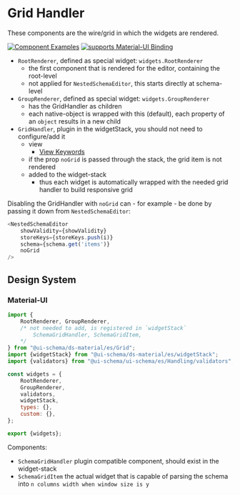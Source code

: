 # Grid Handler

These components are the wire/grid in which the widgets are rendered.
 
[![Component Examples](https://img.shields.io/badge/Examples-green?labelColor=1d3d39&color=1a6754&logoColor=ffffff&style=flat-square&logo=plex)](#demo-editor) [![supports Material-UI Binding](https://img.shields.io/badge/Material-green?labelColor=1a237e&color=0d47a1&logoColor=ffffff&style=flat-square&logo=material-ui)](#material-ui)

- `RootRenderer`, defined as special widget: `widgets.RootRenderer`
    - the first component that is rendered for the editor, containing the root-level
    - not applied for `NestedSchemaEditor`, this starts directly at schema-level
- `GroupRenderer`, defined as special widget: `widgets.GroupRenderer`
    - has the GridHandler as children
    - each native-object is wrapped with this (default), each property of an `object` results in a new child
- `GridHandler`, plugin in the widgetStack, you should not need to configure/add it
    - view
        - [View Keywords](/docs/schema#view-keyword)
    - if the prop `noGrid` is passed through the stack, the grid item is not rendered
    - added to the widget-stack
        - thus each widget is automatically wrapped with the needed grid handler to build responsive grid
        
Disabling the GridHandler with `noGrid` can - for example - be done by passing it down from `NestedSchemaEditor`:

```js
<NestedSchemaEditor
    showValidity={showValidity}
    storeKeys={storeKeys.push(i)}
    schema={schema.get('items')}
    noGrid
/>
```

## Design System

### Material-UI

```js
import {
    RootRenderer, GroupRenderer,
    /* not needed to add, is registered in `widgetStack` 
        SchemaGridHandler, SchemaGridItem, 
    */
} from "@ui-schema/ds-material/es/Grid";
import {widgetStack} from "@ui-schema/ds-material/es/widgetStack";
import {validators} from "@ui-schema/ui-schema/es/Handling/validators";

const widgets = {
    RootRenderer,
    GroupRenderer,
    validators,
    widgetStack,
    types: {},
    custom: {},
};

export {widgets};
```

Components:

- `SchemaGridHandler` plugin compatible component, should exist in the widget-stack
- `SchemaGridItem` the actual widget that is capable of parsing the schema into `n columns width when window size is y`
